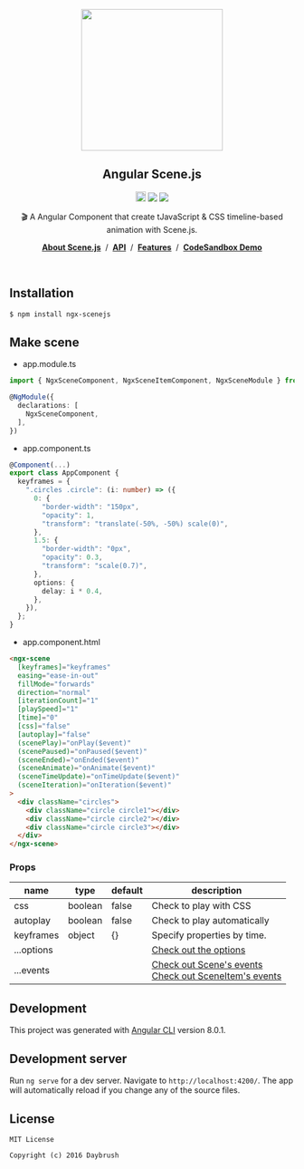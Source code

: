 
<p align="middle"><img src="https://daybrush.com/scenejs/images/clapperboard.png" width="250"/></p>
<h2 align="middle">Angular Scene.js</h2>
<p align="middle"><a href="https://badge.fury.io/js/ngx-scenejs" target="_blank"><img src="https://badge.fury.io/js/ngx-scenejs.svg" alt="npm version" height="18"/></a>  <img src="https://img.shields.io/badge/language-typescript-blue.svg"/> <a href="https://github.com/daybrush/scenejs/blob/master/LICENSE" target="_blank"><img src="https://img.shields.io/badge/License-MIT-brightgreen.svg"/></a></p>


<p align="middle">🎬 A Angular Component that create tJavaScript & CSS timeline-based animation with Scene.js.</p>

<p align="middle"><a href="https://daybrush.com/scenejs"><strong>About Scene.js</strong></a> &nbsp;/&nbsp; <a href="https://daybrush.com/scenejs/release/latest/doc"><strong>API</strong></a> &nbsp;/&nbsp; <a href="https://daybrush.com/scenejs/features.html"><strong>Features</strong></a> &nbsp;/&nbsp; <a href="https://codesandbox.io/s/reactscenejs-clapperboard-raindrop-demo-ucddv"><strong>CodeSandbox Demo</strong></a></p>
<br/>


## Installation
```bash
$ npm install ngx-scenejs
```


## Make scene

* app.module.ts
```ts
import { NgxSceneComponent, NgxSceneItemComponent, NgxSceneModule } from "ngx-scenejs";

@NgModule({
  declarations: [
    NgxSceneComponent,
  ],
})
```

* app.component.ts
```ts
@Component(...)
export class AppComponent {
  keyframes = {
    ".circles .circle": (i: number) => ({
      0: {
        "border-width": "150px",
        "opacity": 1,
        "transform": "translate(-50%, -50%) scale(0)",
      },
      1.5: {
        "border-width": "0px",
        "opacity": 0.3,
        "transform": "scale(0.7)",
      },
      options: {
        delay: i * 0.4,
      },
    }),
  };
}
```
* app.component.html

```html
<ngx-scene
  [keyframes]="keyframes"
  easing="ease-in-out"
  fillMode="forwards"
  direction="normal"
  [iterationCount]="1"
  [playSpeed]="1"
  [time]="0"
  [css]="false"
  [autoplay]="false"
  (scenePlay)="onPlay($event)"
  (scenePaused)="onPaused($event)"
  (sceneEnded)="onEnded($event)"
  (sceneAnimate)="onAnimate($event)"
  (sceneTimeUpdate)="onTimeUpdate($event)"
  (sceneIteration)="onIteration($event)"
>
  <div className="circles">
    <div className="circle circle1"></div>
    <div className="circle circle2"></div>
    <div className="circle circle3"></div>
  </div>
</ngx-scene>
```


### Props
|name|type|default|description|
|---|---|---|---|
|css|boolean|false|Check to play with CSS|
|autoplay|boolean|false|Check to play automatically|
|keyframes|object|{}|Specify properties by time.|
|...options|||[Check out the options](https://daybrush.github.io/scenejs/release/latest/doc/global.html#AnimatorOptions)|
|...events|||[Check out Scene's events](https://daybrush.com/scenejs/release/latest/doc/Scene.html#events)<br/> [Check out SceneItem's events](https://daybrush.com/scenejs/release/latest/doc/SceneItem.html#events)|


## Development

This project was generated with [Angular CLI](https://github.com/angular/angular-cli) version 8.0.1.

## Development server

Run `ng serve` for a dev server. Navigate to `http://localhost:4200/`. The app will automatically reload if you change any of the source files.



## License

```
MIT License

Copyright (c) 2016 Daybrush
```
